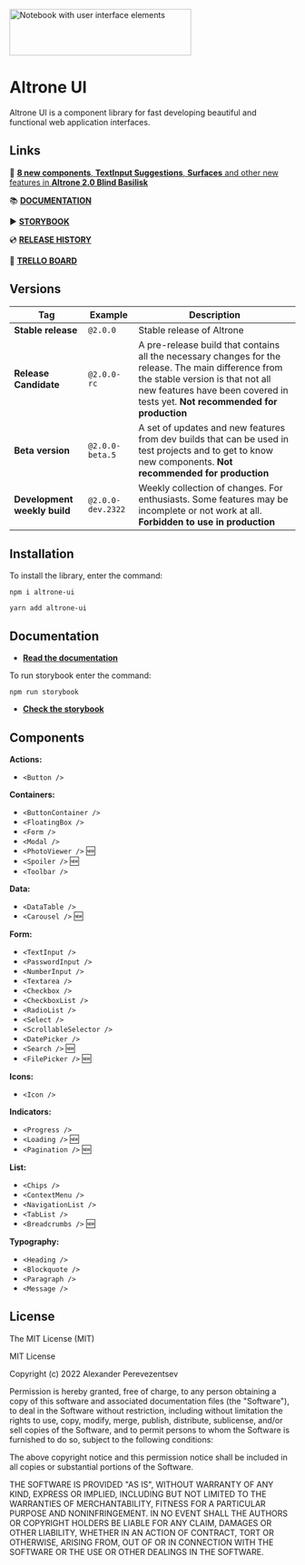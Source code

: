 <br />
<img alt="Notebook with user interface elements" width="320" height="82" src="https://files.gitbook.com/v0/b/gitbook-x-prod.appspot.com/o/spaces%2FW5YLGWqfJIMCnPELJjW6%2Fuploads%2FGUo8Duhjb5SonJdYliHO%2Flogo.png?alt=media&token=906640d8-d99c-4e48-87e7-b6e92171a084" title="Altrone UI logo" />

# Altrone UI

Altrone UI is a component library for fast developing beautiful and functional web application interfaces.

## Links 
🐍 [**8 new components**, **TextInput Suggestions**, **Surfaces** and other new features in **Altrone 2.0 Blind Basilisk**](https://github.com/apcom52/altrone-ui/releases/tag/v1.3.0)

📚 [**DOCUMENTATION**](https://apcom.gitbook.io/altrone-ui/)

▶️ [**STORYBOOK**](https://apcom52.github.io/altrone-ui/)

💿 [**RELEASE HISTORY**](https://github.com/apcom52/altrone-ui/releases)

📝 [**TRELLO BOARD**](https://trello.com/b/EGGzwaTu/altrone-ui)

## Versions

| Tag                          | Example           | Description               |
|------------------------------|-------------------|---------------------------|
| **Stable release**           | `@2.0.0`          | Stable release of Altrone |
| **Release Candidate**        | `@2.0.0-rc`       | A pre-release build that contains all the necessary changes for the release. The main difference from the stable version is that not all new features have been covered in tests yet. **Not recommended for production**                        |
| **Beta version**             | `@2.0.0-beta.5`   | A set of updates and new features from dev builds that can be used in test projects and to get to know new components. **Not recommended for production**                          |
| **Development weekly build** | `@2.0.0-dev.2322` | Weekly collection of changes. For enthusiasts. Some features may be incomplete or not work at all. **Forbidden to use in production**                          |


## Installation

To install the library, enter the command:

`npm i altrone-ui`

`yarn add altrone-ui`

## Documentation

- [**Read the documentation**](https://apcom.gitbook.io/altrone-ui/)

To run storybook enter the command:

`npm run storybook`

- [**Check the storybook**](https://apcom52.github.io/altrone-ui/)

## Components

**Actions:**

- `<Button />`

**Containers:**

- `<ButtonContainer />`
- `<FloatingBox />`
- `<Form />`
- `<Modal />`
- `<PhotoViewer />` 🆕
- `<Spoiler />` 🆕
- `<Toolbar />`

**Data:**

- `<DataTable />`
- `<Carousel />` 🆕

**Form:**

- `<TextInput />`
- `<PasswordInput />`
- `<NumberInput />`
- `<Textarea />`
- `<Checkbox />`
- `<CheckboxList />`
- `<RadioList />`
- `<Select />`
- `<ScrollableSelector />`
- `<DatePicker />`
- `<Search />` 🆕
- `<FilePicker />` 🆕

**Icons:**

- `<Icon />`

**Indicators:**

- `<Progress />`
- `<Loading />` 🆕
- `<Pagination />` 🆕

**List:**

- `<Chips />`
- `<ContextMenu />`
- `<NavigationList />`
- `<TabList />`
- `<Breadcrumbs />` 🆕

**Typography:**

- `<Heading />`
- `<Blockquote />`
- `<Paragraph />`
- `<Message />`

## License

The MIT License (MIT)

MIT License

Copyright (c) 2022 Alexander Perevezentsev

Permission is hereby granted, free of charge, to any person obtaining a copy
of this software and associated documentation files (the "Software"), to deal
in the Software without restriction, including without limitation the rights
to use, copy, modify, merge, publish, distribute, sublicense, and/or sell
copies of the Software, and to permit persons to whom the Software is
furnished to do so, subject to the following conditions:

The above copyright notice and this permission notice shall be included in all
copies or substantial portions of the Software.

THE SOFTWARE IS PROVIDED "AS IS", WITHOUT WARRANTY OF ANY KIND, EXPRESS OR
IMPLIED, INCLUDING BUT NOT LIMITED TO THE WARRANTIES OF MERCHANTABILITY,
FITNESS FOR A PARTICULAR PURPOSE AND NONINFRINGEMENT. IN NO EVENT SHALL THE
AUTHORS OR COPYRIGHT HOLDERS BE LIABLE FOR ANY CLAIM, DAMAGES OR OTHER
LIABILITY, WHETHER IN AN ACTION OF CONTRACT, TORT OR OTHERWISE, ARISING FROM,
OUT OF OR IN CONNECTION WITH THE SOFTWARE OR THE USE OR OTHER DEALINGS IN THE
SOFTWARE.
